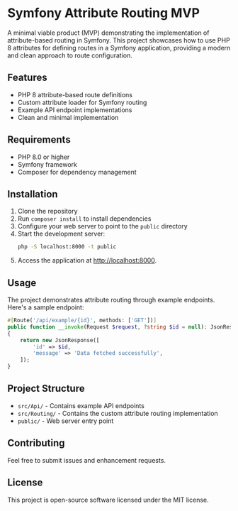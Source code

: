 # Symfony Attribute Routing MVP

A minimal viable product (MVP) demonstrating the implementation of attribute-based routing in Symfony. This project showcases how to use PHP 8 attributes for defining routes in a Symfony application, providing a modern and clean approach to route configuration.

## Features

- PHP 8 attribute-based route definitions
- Custom attribute loader for Symfony routing
- Example API endpoint implementations
- Clean and minimal implementation

## Requirements

- PHP 8.0 or higher
- Symfony framework
- Composer for dependency management

## Installation

1. Clone the repository
2. Run `composer install` to install dependencies
3. Configure your web server to point to the `public` directory
4. Start the development server:
   ```bash
   php -S localhost:8000 -t public
   ```
5. Access the application at [http://localhost:8000](http://localhost:8000).

## Usage

The project demonstrates attribute routing through example endpoints. Here's a sample endpoint:

```php
#[Route('/api/example/{id}', methods: ['GET'])]
public function __invoke(Request $request, ?string $id = null): JsonResponse
{
    return new JsonResponse([
        'id' => $id,
        'message' => 'Data fetched successfully',
    ]);
}
```

## Project Structure

- `src/Api/` - Contains example API endpoints
- `src/Routing/` - Contains the custom attribute routing implementation
- `public/` - Web server entry point

## Contributing

Feel free to submit issues and enhancement requests.

## License

This project is open-source software licensed under the MIT license.
